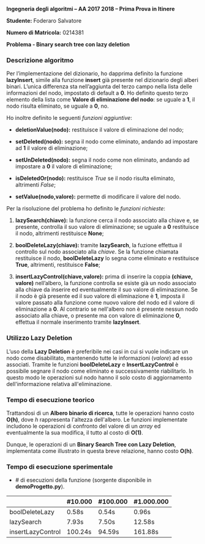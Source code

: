 **Ingegneria degli algoritmi – AA 2017 2018 – Prima Prova in Itinere**

**Studente:** Foderaro Salvatore

**Numero di Matricola:** 0214381

**Problema - Binary search tree con lazy deletion**

### Descrizione algoritmo

Per l’implementazione del dizionario, ho dapprima definito la funzione **lazyInsert**, simile alla funzione **insert** già presente nel dizionario degli alberi binari. L’unica differenza sta nell’aggiunta del terzo campo nella lista delle informazioni del nodo, impostato di default a **0**. Ho definito questo terzo elemento della lista come **Valore di eliminazione del nodo**: se uguale a **1**, il nodo risulta eliminato, se uguale a **0**, no.

Ho inoltre definito le seguenti *funzioni aggiuntive*:

-   **deletionValue(nodo):** restituisce il valore di eliminazione del nodo;

-   **setDeleted(nodo):** segna il nodo come eliminato, andando ad impostare ad **1** il valore di eliminazione;

-   **setUnDeleted(nodo):** segna il nodo come non eliminato, andando ad impostare a **0** il valore di eliminazione;

-   **isDeletedOr(nodo):** restituisce *True* se il nodo risulta eliminato, altrimenti *False*;

-   **setValue(nodo,valore):** permette di modificare il valore del nodo.

Per la risoluzione del problema ho definito le *funzioni richieste*:

1.  **lazySearch(chiave):** la funzione cerca il nodo associato alla chiave e, se presente, controlla il suo valore di eliminazione; se uguale a **0** restituisce il nodo, altrimenti restituisce **None**;

2.  **boolDeleteLazy(chiave):** tramite **lazySearch**, la fuzione effettua il controllo sul nodo associato alla *chiave*. Se la funzione chiamata restituisce il nodo, **boolDeleteLazy** lo segna come eliminato e restituisce **True**, altrimenti, restituisce **False**;

3.  **insertLazyControl(chiave,valore):** prima di inserire la coppia **(chiave, valore)** nell’albero, la funzione controlla se esiste già un nodo associato alla chiave da inserire ed eventualmente il suo valore di eliminazione. Se il nodo è già presente ed il suo valore di eliminazione è **1**, imposta  il valore passato alla funzione come nuovo valore del nodo ed il valore di eliminazione a **0**. Al contrario se nell'albero non è presente nessun nodo associato alla chiave, o presente ma con valore di eliminazione **0**, effettua il normale inserimento tramite **lazyInsert**.


### Utilizzo Lazy Deletion

L’uso della **Lazy Deletion** è preferibile nei casi in cui si vuole indicare un nodo come disabilitato, mantenendo tutte le informazioni (*valore*) ad esso associati. Tramite le funzioni **boolDeleteLazy** e **InsertLazyControl** è possibile segnare il nodo come eliminato e successivamente riabilitarlo.  In questo modo le operazioni sul nodo hanno il solo costo di aggiornamento dell'informazione relativa all'eliminazione.

### Tempo di esecuzione teorico

Trattandosi di un **Albero binario di ricerca**, tutte le operazioni hanno costo **O(h)**, dove *h* rappresenta l'altezza dell'albero. Le funzioni implementate includono le operazioni di confronto del valore di un *array* ed eventualmente la sua modifica, il tutto al costo di **O(1)**.

Dunque, le operazioni di un **Binary Search Tree con Lazy Deletion**, implementata come illustrato in questa breve relazione, hanno costo **O(h)**.

### Tempo di esecuzione sperimentale

- \# di esecuzioni della funzione (sorgente disponibile in **demoProgetto.py**).

|  | \#10.000 | \#100.000 | \#1.000.000 |
|-------------------|--------|--------|--------|
| boolDeleteLazy | 0.58s | 0.54s | 0.96s |
| lazySearch | 7.93s | 7.50s | 12.58s |
| insertLazyControl | 100.24s | 94.59s | 161.88s |
